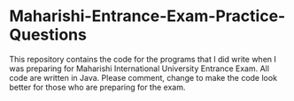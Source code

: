 # Maharishi-Entrance-Exam-Practice-Questions 
This repository contains the code for the programs that I did write when I was preparing for Maharishi International University Entrance Exam.
All code are written in Java.
Please comment, change to make the code look better for those who are preparing for the exam.
